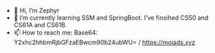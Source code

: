 - 👋 Hi, I’m Zephyr
- 🌱 I’m currently learning SSM and SpringBoot. I've finsihed CS50 and CS61A and CS61B.
- 📫 How to reach me: Base64: Y2xhc2hhbmRjbGFzaEBwcm90b24ubWU= / https://moiads.xyz

<!---
moiseak/moiseak is a ✨ special ✨ repository because its `README.md` (this file) appears on your GitHub profile.
You can click the Preview link to take a look at your changes.
--->
